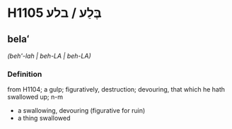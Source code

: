 # H1105 בֶּלַע / בלע

## belaʻ

_(beh'-lah | beh-LA | beh-LA)_

### Definition

from H1104; a gulp; figuratively, destruction; devouring, that which he hath swallowed up; n-m

- a swallowing, devouring (figurative for ruin)
- a thing swallowed
